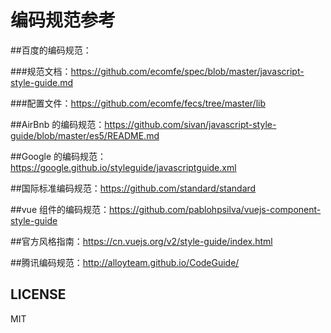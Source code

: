 # 编码规范参考

##百度的编码规范：

###规范文档：https://github.com/ecomfe/spec/blob/master/javascript-style-guide.md

###配置文件：https://github.com/ecomfe/fecs/tree/master/lib

##AirBnb 的编码规范：https://github.com/sivan/javascript-style-guide/blob/master/es5/README.md

##Google 的编码规范：https://google.github.io/styleguide/javascriptguide.xml

##国际标准编码规范：https://github.com/standard/standard

##vue 组件的编码规范：https://github.com/pablohpsilva/vuejs-component-style-guide

##官方风格指南：https://cn.vuejs.org/v2/style-guide/index.html

##腾讯编码规范：http://alloyteam.github.io/CodeGuide/

## LICENSE
MIT
